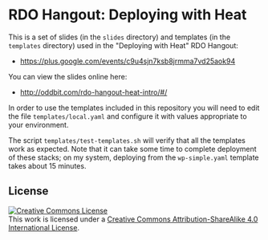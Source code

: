 # RDO Hangout: Deploying with Heat

This is a set of slides (in the `slides` directory) and templates (in
the `templates` directory) used in the "Deploying with Heat" RDO
Hangout:

- <https://plus.google.com/events/c9u4sjn7ksb8jrmma7vd25aok94>

You can view the slides online here:

- http://oddbit.com/rdo-hangout-heat-intro/#/

In order to use the templates included in this repository you will
need to edit the file `templates/local.yaml` and configure it with
values appropriate to your environment.

The script `templates/test-templates.sh` will verify that all the
templates work as expected.  Note that it can take some time to
complete deployment of these stacks; on my system, deploying from the
`wp-simple.yaml` template takes about 15 minutes.

## License

<a rel="license" href="http://creativecommons.org/licenses/by-sa/4.0/"><img alt="Creative Commons License" style="border-width:0" src="https://i.creativecommons.org/l/by-sa/4.0/88x31.png" /></a><br />This work is licensed under a <a rel="license" href="http://creativecommons.org/licenses/by-sa/4.0/">Creative Commons Attribution-ShareAlike 4.0 International License</a>.

